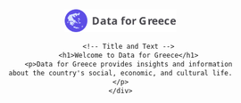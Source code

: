 <!DOCTYPE html>
<html lang="en">
<head>
    <meta charset="UTF-8">
    <meta name="viewport" content="width=device-width, initial-scale=1.0">
    <meta name="description" content="Data for Greece provides insights and information about the social, economic, and cultural life of Greece.">
    <title>Data for Greece</title>
    <link rel="stylesheet" href="assets/style.css">
</head>
<body>
    <div class="container" style="text-align: center; padding: 50px;">
        <!-- Logo -->
        <img src="assets/logo.svg" alt="Data for Greece Logo" style="max-width: 200px;">

        <!-- Title and Text -->
        <h1>Welcome to Data for Greece</h1>
        <p>Data for Greece provides insights and information about the country's social, economic, and cultural life.</p>
    </div>
</body>
</html>
